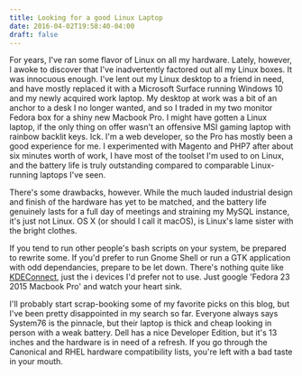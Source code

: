 ```yaml
---
title: Looking for a good Linux Laptop
date: 2016-04-02T19:58:40-04:00
draft: false
---
```


For years, I've ran some flavor of Linux on all my hardware. Lately, however, I awoke to discover that I've inadvertently factored out all my Linux boxes. It was innocuous enough. I've lent out my Linux desktop to a friend in need, and have mostly replaced it with a Microsoft Surface running Windows 10 and my newly acquired work laptop. My desktop at work was a bit of an anchor to a desk I no longer wanted, and so I traded in my two monitor Fedora box for a shiny new Macbook Pro. I might have gotten a Linux laptop, if the only thing on offer wasn't an offensive MSI gaming laptop with rainbow backlit keys. Ick. I'm a web developer, so the Pro has mostly been a good experience for me. I experimented with Magento and PHP7 after about six minutes worth of work, I have most of the toolset I'm used to on Linux, and the battery life is truly outstanding compared to comparable Linux-running laptops I've seen. 

There's some drawbacks, however. While the much lauded industrial design and finish of the hardware has yet to be matched, and the battery life genuinely lasts for a full day of meetings and straining my MySQL instance, it's just not Linux. OS X (or should I call it macOS), is Linux's lame sister with the bright clothes. 

If you tend to run other people's bash scripts on your system, be prepared to rewrite some. If you'd prefer to run Gnome Shell or run a GTK application with odd dependancies, prepare to be let down. There's nothing quite like [KDEConnect](https://community.kde.org/KDEConnect), just the i devices I'd prefer not to use. Just google 'Fedora 23 2015 Macbook Pro' and watch your heart sink.

I'll probably start scrap-booking some of my favorite picks on this blog, but I've been pretty disappointed in my search so far. Everyone always says System76 is the pinnacle, but their laptop is thick and cheap looking in person with a weak battery. Dell has a nice Developer Edition, but it's 13 inches and the hardware is in need of a refresh. If you go through the Canonical and RHEL hardware compatibility lists, you're left with a bad taste in your mouth.
